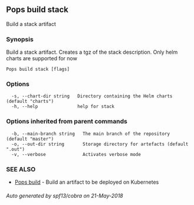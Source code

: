 ## Pops build stack

Build a stack artifact

### Synopsis

Build a stack artifact.
	Creates a tgz of the stack description.
  Only helm charts are supported for now

```
Pops build stack [flags]
```

### Options

```
  -s, --chart-dir string   Directory containing the Helm charts (default "charts")
  -h, --help               help for stack
```

### Options inherited from parent commands

```
  -b, --main-branch string   The main branch of the repository (default "master")
  -o, --out-dir string       Storage directory for artefacts (default ".out")
  -v, --verbose              Activates verbose mode
```

### SEE ALSO

* [Pops build](Pops_build.md)	 - Build an artifact to be deployed on Kubernetes

###### Auto generated by spf13/cobra on 21-May-2018

